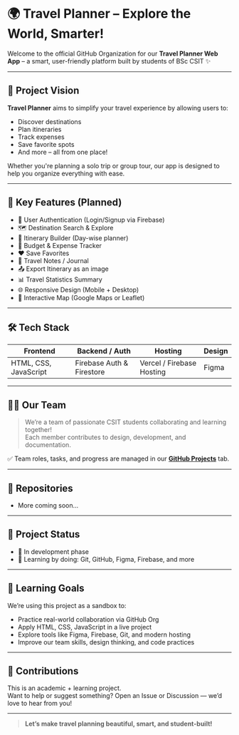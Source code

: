# 🌍 Travel Planner – Explore the World, Smarter!

Welcome to the official GitHub Organization for our **Travel Planner Web App** – a smart, user-friendly platform built by students of BSc CSIT ✨

---

## 🚀 Project Vision

**Travel Planner** aims to simplify your travel experience by allowing users to:
- Discover destinations
- Plan itineraries
- Track expenses
- Save favorite spots
- And more – all from one place!

Whether you're planning a solo trip or group tour, our app is designed to help you organize everything with ease.

---

## 📌 Key Features (Planned)

- 🔐 User Authentication (Login/Signup via Firebase)
- 🗺️ Destination Search & Explore
- 📅 Itinerary Builder (Day-wise planner)
- 🧮 Budget & Expense Tracker
- ❤️ Save Favorites
- 📝 Travel Notes / Journal
- 📤 Export Itinerary as an image
- 📊 Travel Statistics Summary 
- 🌐 Responsive Design (Mobile + Desktop)
- 📍 Interactive Map (Google Maps or Leaflet)

---

## 🛠 Tech Stack

| Frontend | Backend / Auth | Hosting | Design |
|----------|----------------|---------|--------|
| HTML, CSS, JavaScript | Firebase Auth & Firestore | Vercel / Firebase Hosting | Figma |

---

## 🧑‍💻 Our Team

> We’re a team of passionate CSIT students collaborating and learning together!  
> Each member contributes to design, development, and documentation.

✅ Team roles, tasks, and progress are managed in our [**GitHub Projects**](https://github.com/orgs/YOUR_ORG_NAME/projects) tab.

---

## 📂 Repositories

- More coming soon…

---

## 📌 Project Status

- 🔄 In development phase    
- 🧠 Learning by doing: Git, GitHub, Figma, Firebase, and more

---

## 🧠 Learning Goals

We’re using this project as a sandbox to:
- Practice real-world collaboration via GitHub Org
- Apply HTML, CSS, JavaScript in a live project
- Explore tools like Figma, Firebase, Git, and modern hosting
- Improve our team skills, design thinking, and code practices

---

## 🤝 Contributions

This is an academic + learning project.  
Want to help or suggest something? Open an Issue or Discussion — we’d love to hear from you!

---

> **Let’s make travel planning beautiful, smart, and student-built!**
